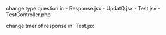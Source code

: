 change type question in
    - Response.jsx
    - UpdatQ.jsx
    - Test.jsx
    - TestController.php

change tmer of response in 
    -Test.jsx